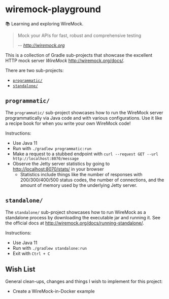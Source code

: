 # wiremock-playground 

📚 Learning and exploring WireMock.

> Mock your APIs for fast, robust and comprehensive testing
> 
> -- <cite>http://wiremock.org</cite>

This is a collection of Gradle sub-projects that showcase the excellent HTTP mock server _WireMock_ 
<http://wiremock.org/docs/>.

There are two sub-projects:

* [`programmatic/`](#programmatic)
* [`standalone/`](#standalone)

## `programmatic/`

The `programmatic/` sub-project showcases how to run the WireMock server programmatically via Java code and with 
various configurations. Use it like a recipe book for when you write your own WireMock code! 

Instructions:

* Use Java 11
* Run with `./gradlew programmatic:run`
* Make a request to a stubbed endpoint with `curl --request GET --url http://localhost:8070/message`
* Observe the Jetty server statistics by going to <http://localhost:8070/stats/> in your browser
  * Statistics include things like the number of responses with 200/300/400/500 status codes, the number of connections,
    and the amount of memory used by the underlying Jetty server.

## `standalone/`

The `standalone/` sub-project showcases how to run WireMock as a standalone process by downloading the
executable jar and running it. See the official docs at <http://wiremock.org/docs/running-standalone/>.

Instructions:

* Use Java 11
* Run with `./gradlew standalone:run`
* Exit with `Ctrl + C`

## Wish List

General clean-ups, changes and things I wish to implement for this project:

* Create a WireMock-in-Docker example
